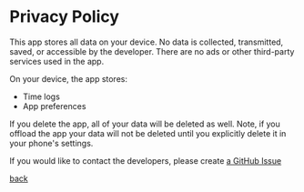 # Privacy Policy

This app stores all data on your device.
No data is collected, transmitted, saved, or accessible by the developer.
There are no ads or other third-party services used in the app.

On your device, the app stores:

- Time logs
- App preferences

If you delete the app, all of your data will be deleted as well.
Note, if you offload the app your data will not be deleted until you explicitly delete it in your phone's settings.

If you would like to contact the developers, please create [a GitHub Issue](https://github.com/jkkummerfeld/timelog/issues)

[back](https://www.jkk.name/timelog/)
